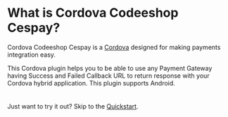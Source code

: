 # What is Cordova Codeeshop Cespay?

Cordova Codeeshop Cespay is a [Cordova](https://cordova.apache.org/plugins/) designed for making payments integration easy. 

This Cordova plugin helps you to be able to use any Payment Gateway having Success and Failed Callback URL to return response with your Cordova hybrid application. This plugin supports Android.

<div class="tip custom-block" style="padding-top: 8px">

Just want to try it out? Skip to the [Quickstart](./getting-started).

</div>